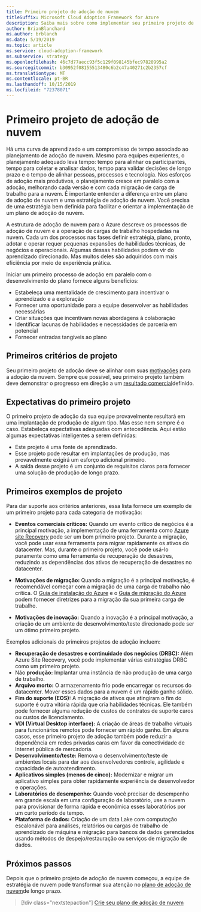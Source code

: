 ```yaml
---
title: Primeiro projeto de adoção de nuvem
titleSuffix: Microsoft Cloud Adoption Framework for Azure
description: Saiba mais sobre como implementar seu primeiro projeto de adoção de nuvem.
author: BrianBlanchard
ms.author: brblanch
ms.date: 5/19/2019
ms.topic: article
ms.service: cloud-adoption-framework
ms.subservice: strategy
ms.openlocfilehash: 46c7d77aecc93f5c129f098145bfec97820995a2
ms.sourcegitcommit: b30952f08155513480c6b2c47a40271c2b2357cf
ms.translationtype: MT
ms.contentlocale: pt-BR
ms.lasthandoff: 10/15/2019
ms.locfileid: "72378071"
---
```

<!-- markdownlint-disable MD026 -->

# <a name="first-cloud-adoption-project"></a>Primeiro projeto de adoção de nuvem

Há uma curva de aprendizado e um compromisso de tempo associado ao planejamento de adoção de nuvem. Mesmo para equipes experientes, o planejamento adequado leva tempo: tempo para alinhar os participantes, tempo para coletar e analisar dados, tempo para validar decisões de longo prazo e o tempo de alinhar pessoas, processos e tecnologia. Nos esforços de adoção mais produtivos, o planejamento cresce em paralelo com a adoção, melhorando cada versão e com cada migração de carga de trabalho para a nuvem. É importante entender a diferença entre um plano de adoção de nuvem e uma estratégia de adoção de nuvem. Você precisa de uma estratégia bem definida para facilitar e orientar a implementação de um plano de adoção de nuvem.

A estrutura de adoção de nuvem para o Azure descreve os processos de adoção de nuvem e a operação de cargas de trabalho hospedadas na nuvem. Cada um dos processos nas fases definir estratégia, plano, pronto, adotar e operar requer pequenas expansões de habilidades técnicas, de negócios e operacionais. Algumas dessas habilidades podem vir do aprendizado direcionado. Mas muitos deles são adquiridos com mais eficiência por meio de experiência prática.

Iniciar um primeiro processo de adoção em paralelo com o desenvolvimento do plano fornece alguns benefícios:

- Estabeleça uma mentalidade de crescimento para incentivar o aprendizado e a exploração
- Fornecer uma oportunidade para a equipe desenvolver as habilidades necessárias
- Criar situações que incentivam novas abordagens à colaboração
- Identificar lacunas de habilidades e necessidades de parceria em potencial
- Fornecer entradas tangíveis ao plano

## <a name="first-project-criteria"></a>Primeiros critérios de projeto

Seu primeiro projeto de adoção deve se alinhar com suas [motivações](./motivations.md) para a adoção da nuvem. Sempre que possível, seu primeiro projeto também deve demonstrar o progresso em direção a um [resultado comercial](./business-outcomes/business-outcome-template.md)definido.

## <a name="first-project-expectations"></a>Expectativas do primeiro projeto

O primeiro projeto de adoção da sua equipe provavelmente resultará em uma implantação de produção de algum tipo. Mas esse nem sempre é o caso. Estabeleça expectativas adequadas com antecedência. Aqui estão algumas expectativas inteligentes a serem definidas:

- Este projeto é uma fonte de aprendizado.
- Esse projeto pode resultar em implantações de produção, mas provavelmente exigirá um esforço adicional primeiro.
- A saída desse projeto é um conjunto de requisitos claros para fornecer uma solução de produção de longo prazo.

## <a name="first-project-examples"></a>Primeiros exemplos de projeto

Para dar suporte aos critérios anteriores, essa lista fornece um exemplo de um primeiro projeto para cada categoria de motivação:

- **Eventos comerciais críticos:** Quando um evento crítico de negócios é a principal motivação, a implementação de uma ferramenta como [Azure site Recovery](../migrate/azure-migration-guide/migrate.md?tabs=Tools#azure-site-recovery) pode ser um bom primeiro projeto. Durante a migração, você pode usar essa ferramenta para migrar rapidamente os ativos do datacenter. Mas, durante o primeiro projeto, você pode usá-lo puramente como uma ferramenta de recuperação de desastres, reduzindo as dependências dos ativos de recuperação de desastres no datacenter.

- **Motivações de migração:** Quando a migração é a principal motivação, é recomendável começar com a migração de uma carga de trabalho não crítica. O [Guia de instalação do Azure](../ready/azure-setup-guide/index.md) e o [Guia de migração do Azure](../migrate/azure-migration-guide/index.md) podem fornecer diretrizes para a migração da sua primeira carga de trabalho.

- **Motivações de inovação:** Quando a inovação é a principal motivação, a criação de um ambiente de desenvolvimento/teste direcionado pode ser um ótimo primeiro projeto.

Exemplos adicionais de primeiros projetos de adoção incluem:

- **Recuperação de desastres e continuidade dos negócios (DRBC):** Além Azure Site Recovery, você pode implementar várias estratégias DRBC como um primeiro projeto.
- Não **produção:** Implantar uma instância de não produção de uma carga de trabalho.
- **Arquivo morto:** O armazenamento frio pode encarregar os recursos do datacenter. Mover esses dados para a nuvem é um rápido ganho sólido.
- **Fim do suporte (EOS):** A migração de ativos que atingiram o fim do suporte é outra vitória rápida que cria habilidades técnicas. Ele também pode fornecer alguma redução de custos de contratos de suporte caros ou custos de licenciamento.
- **VDI (Virtual Desktop interface):** A criação de áreas de trabalho virtuais para funcionários remotos pode fornecer um rápido ganho. Em alguns casos, esse primeiro projeto de adoção também pode reduzir a dependência em redes privadas caras em favor da conectividade de Internet pública de mercadoria.
- **Desenvolvimento/teste:** Remova o desenvolvimento/teste de ambientes locais para dar aos desenvolvedores controle, agilidade e capacidade de autoatendimento.
- **Aplicativos simples (menos de cinco):** Modernizar e migrar um aplicativo simples para obter rapidamente experiência de desenvolvedor e operações.
- **Laboratórios de desempenho:** Quando você precisar de desempenho em grande escala em uma configuração de laboratório, use a nuvem para provisionar de forma rápida e econômica esses laboratórios por um curto período de tempo.
- **Plataforma de dados:** Criação de um data Lake com computação escalonável para análises, relatórios ou cargas de trabalho de aprendizado de máquina e migração para bancos de dados gerenciados usando métodos de despejo/restauração ou serviços de migração de dados.

## <a name="next-steps"></a>Próximos passos

Depois que o primeiro projeto de adoção de nuvem começou, a equipe de estratégia de nuvem pode transformar sua atenção no [plano de adoção de nuvem](../plan/index.md)de longo prazo.

> [!div class="nextstepaction"]
> [Crie seu plano de adoção de nuvem](../plan/index.md)
